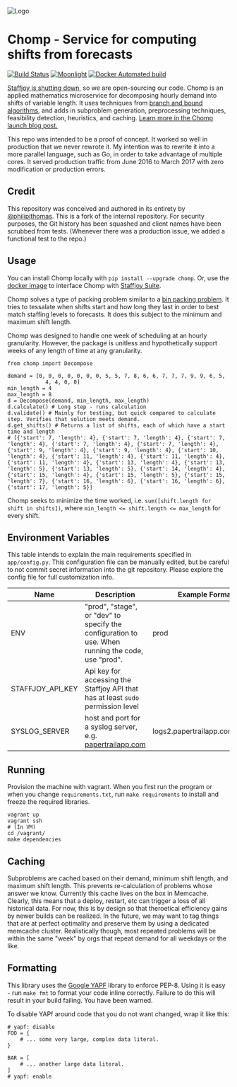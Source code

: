 ![Logo](https://i.imgur.com/deZ3wCa.jpg)

# Chomp - Service for computing shifts from forecasts

[![Build Status](https://travis-ci.org/Staffjoy/chomp-decomposition.svg?branch=master)](https://travis-ci.org/Staffjoy/chomp-decomposition) [![Moonlight](https://img.shields.io/badge/contractors-1-brightgreen.svg)](https://moonlightwork.com/staffjoy) [![Docker Automated build](https://img.shields.io/docker/automated/jrottenberg/ffmpeg.svg)](https://hub.docker.com/r/staffjoy/chomp-decomposition/)

[Staffjoy is shutting down](https://blog.staffjoy.com/staffjoy-is-shutting-down-39f7b5d66ef6#.ldsdqb1kp), so we are open-sourcing our code. Chomp is an applied mathematics microservice for decomposing hourly demand into shifts of variable length. It uses techniques from [branch and bound algorithms](https://en.wikipedia.org/wiki/Branch_and_bound), and adds in subproblem generation, preprocessing techniques, feasibility detection, heuristics, and caching. [Learn more in the Chomp launch blog post.](https://blog.staffjoy.com/introducing-chomp-computing-shifts-from-forecasts-21315f46aadc#.xa306ltre)

This repo was intended to be a proof of concept. It worked so well in production that we never rewrote it. My intention was to rewrite it into a more parallel language, such as Go, in order to take advantage of multiple cores. It served production traffic from June 2016 to March 2017 with zero modification or production errors.

## Credit

This repository was conceived and authored in its entirety by [@philipithomas](https://github.com/philipithomas). This is a fork of the internal repository. For security purposes, the Git history has been squashed and client names have been scrubbed from tests. (Whenever there was a production issue, we added a functional test to the repo.)

## Usage

You can install Chomp locally with `pip install --upgrade chomp`. Or, use the [docker image](https://hub.docker.com/r/staffjoy/chomp-decomposition/) to interface Chomp with [Staffjoy Suite](https://github.com/staffjoy/suite). 

Chomp solves a type of packing problem similar to a [bin packing problem](https://en.wikipedia.org/wiki/Bin_packing_problem). It tries to tessalate when shifts start and how long they last in order to best match staffing levels to forecasts. It does this subject to the minimum and maximum shift length.

Chomp was designed to handle one week of scheduling at an hourly granularity. However, the package is unitless and hypothetically support weeks of any length of time at any granularity.

```
from chomp import Decompose

demand = [0, 0, 0, 0, 0, 0, 0, 5, 5, 7, 8, 6, 6, 7, 7, 7, 9, 9, 6, 5,
            4, 4, 0, 0]
min_length = 4
max_length = 8
d = Decompose(demand, min_length, max_length)
d.calculate() # Long step - runs calculation
d.validate() # Mainly for testing, but quick compared to calculate step. Verifies that solution meets demand. 
d.get_shifts() # Returns a list of shifts, each of which have a start time and length
# [{'start': 7, 'length': 4}, {'start': 7, 'length': 4}, {'start': 7, 'length': 4}, {'start': 7, 'length': 4}, {'start': 7, 'length': 4}, {'start': 9, 'length': 4}, {'start': 9, 'length': 4}, {'start': 10, 'length': 4}, {'start': 11, 'length': 4}, {'start': 11, 'length': 4}, {'start': 11, 'length': 4}, {'start': 13, 'length': 4}, {'start': 13, 'length': 5}, {'start': 13, 'length': 5}, {'start': 14, 'length': 4}, {'start': 15, 'length': 4}, {'start': 15, 'length': 5}, {'start': 15, 'length': 7}, {'start': 16, 'length': 6}, {'start': 16, 'length': 6}, {'start': 17, 'length': 5}]
```

Chomp seeks to minimize the time worked, i.e. `sum([shift.length for shift in shifts])`, where `min_length <= shift.length <= max_length` for every shift.
## Environment Variables

This table intends to explain the main requirements specified in `app/config.py`. This configuration file can be manually edited, but be careful to not commit secret information into the git repository. Please explore the config file for full customization info.

Name | Description | Example Format
---- | ----------- | --------------
ENV | "prod", "stage", or "dev" to specify the configuration to use. When running the code, use "prod". | prod
STAFFJOY_API_KEY | Api key for accessing the Staffjoy API that has at least `sudo` permission level | 
SYSLOG_SERVER | host and port for a syslog server, e.g. [papertrailapp.com](http://papertrailapp.com) | logs2.papertrailapp.com:12345

## Running

Provision the machine with vagrant. When you first run the program or when you change `requirements.txt`, run `make requirements` to install and freeze the required libraries. 

```
vagrant up
vagrant ssh
# (In VM)
cd /vagrant/
make dependencies
```

## Caching

Subproblems are cached based on their demand, minimum shift length, and maximum shift length. This prevents re-calculation of problems whose answer we know. Currently this cache lives on the box in Memcache. Clearly, this means that a deploy, restart, etc can trigger a loss of all historical data. For now, this is by design so that theroetical efficiency gains by newer builds can be realized. In the future, we may want to tag things that are at perfect optimality and preserve them by using a dedicated memcache cluster. Realistically though, most repeated problems will be within the same "week" by orgs that repeat demand for all weekdays or the like. 

## Formatting

This library uses the [Google YAPF](https://github.com/google/yapf) library to enforce PEP-8. Using it is easy - run `make fmt` to format your code inline correctly. Failure to do this will result in your build failing. You have been warned.

To disable YAPf around code that you do not want changed, wrap it like this:

```
# yapf: disable
FOO = {
    # ... some very large, complex data literal.
}

BAR = [
    # ... another large data literal.
]
# yapf: enable
```
